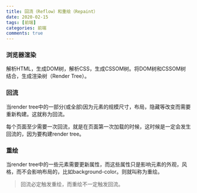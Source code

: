 ```yaml
---
title: 回流（Reflow）和重绘（Repaint）
date: 2020-02-15
tags: [前端]
categories: 前端
comments: true
---
```


### 浏览器渲染
解析HTML，生成DOM树，解析CSS，生成CSSOM树。将DOM树和CSSOM树结合，生成渲染树（Render Tree）。

### 回流
当render tree中的一部分(或全部)因为元素的规模尺寸，布局，隐藏等改变而需要重新构建。这就称为回流。

每个页面至少需要一次回流，就是在页面第一次加载的时候，这时候是一定会发生回流的，因为要构建render tree。

### 重绘
当render tree中的一些元素需要更新属性，而这些属性只是影响元素的外观，风格，而不会影响布局的，比如background-color。则就叫称为重绘。



> 回流必定触发重绘，而重绘不一定触发回流。